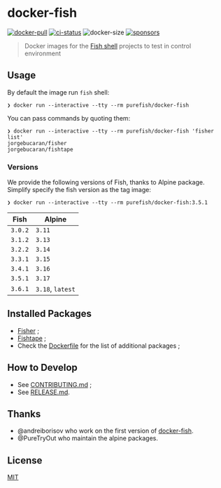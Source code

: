 # docker-fish

[![docker-pull]](https://hub.docker.com/r/purefish/docker-fish)
[![ci-status]][ci-link]
![docker-size]
[![sponsors]][sponsor-link]

> Docker images for the [Fish shell][fish] projects to test in control environment

## Usage

By default the image run `fish` shell:

```console
❯ docker run --interactive --tty --rm purefish/docker-fish
```

You can pass commands by quoting them:

```console
❯ docker run --interactive --tty --rm purefish/docker-fish 'fisher list'
jorgebucaran/fisher
jorgebucaran/fishtape
```

### Versions

We provide the following versions of Fish, thanks to Alpine package. Simplify specify the fish version as the tag image:

```console
❯ docker run --interactive --tty --rm purefish/docker-fish:3.5.1
```

<!-- see: https://pkgs.alpinelinux.org/packages?name=fish&branch=edge&repo=&arch=&maintainer= -->
| Fish    | Alpine           |
| ------- | ---------------- |
| `3.0.2` | `3.11`           |
| `3.1.2` | `3.13`           |
| `3.2.2` | `3.14`           |
| `3.3.1` | `3.15`           |
| `3.4.1` | `3.16`           |
| `3.5.1` | `3.17`           |
| `3.6.1` | `3.18`, `latest` |

<!-- | `3.6.1` | `edge`           | -->

## Installed Packages

* [Fisher][fisher] ;
* [Fishtape][fishtape] ;
* Check the [Dockerfile] for the list of additional packages ;

## How to Develop

* See [CONTRIBUTING.md] ;
* See [RELEASE.md].

## Thanks

* @andreiborisov who work on the first version of [docker-fish](https://github.com/andreiborisov/docker-fish).
* @PureTryOut who maintain the alpine packages.

## License

[MIT](LICENSE)

[fish]: https://fishshell.com
[fisher]: https://github.com/jorgebucaran/fisher
[fishtape]: https://github.com/jorgebucaran/fishtape
[Dockerfile]: ./Dockerfile
[CONTRIBUTING.md]: ./CONTRIBUTING.md
[RELEASE.md]: ./RELEASE.md

[docker-pull]: https://img.shields.io/docker/pulls/purefish/docker-fish.svg?style=flat-square&logo=docker&label=pulls&color=2396ed
[docker-size]: https://img.shields.io/docker/image-size/purefish/docker-fish?label=size&style=flat-square "Docker Image Size (latest by date)"
[ci-link]: <https://github.com/pure-fish/pure/actions> "Github CI"
[ci-status]: https://img.shields.io/github/actions/workflow/status/pure-fish/docker-fish/.github/workflows/build-images.yml?style=flat-square
[sponsors]: https://img.shields.io/github/sponsors/edouard-lopez?label=💰&style=flat-square "GitHub Sponsors"
[sponsor-link]: https://github.com/sponsors/edouard-lopez/ "Become a sponsor"

